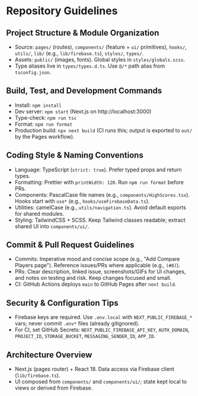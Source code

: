 # Repository Guidelines

## Project Structure & Module Organization

- Source: `pages/` (routes), `components/` (feature + `ui/` primitives), `hooks/`, `utils/`, `lib/` (e.g., `lib/firebase.ts`), `styles/`, `types/`.
- Assets: `public/` (images, fonts). Global styles in `styles/globals.scss`.
- Type aliases live in `types/types.d.ts`. Use `@/*` path alias from `tsconfig.json`.

## Build, Test, and Development Commands

- Install: `npm install`
- Dev server: `npm start` (Next.js on http://localhost:3000)
- Type-check: `npm run tsc`
- Format: `npm run format`
- Production build: `npx next build` (CI runs this; output is exported to `out/` by the Pages workflow).

## Coding Style & Naming Conventions

- Language: TypeScript (`strict: true`). Prefer typed props and return types.
- Formatting: Prettier with `printWidth: 120`. Run `npm run format` before PRs.
- Components: PascalCase file names (e.g., `components/HighScores.tsx`). Hooks start with `use*` (e.g., `hooks/useFirebaseData.ts`).
- Utilities: camelCase (e.g., `utils/navigation.ts`). Avoid default exports for shared modules.
- Styling: TailwindCSS + SCSS. Keep Tailwind classes readable; extract shared UI into `components/ui/`.

## Commit & Pull Request Guidelines

- Commits: Imperative mood and concise scope (e.g., "Add Compare Players page"). Reference issues/PRs where applicable (e.g., `(#8)`).
- PRs: Clear description, linked issue, screenshots/GIFs for UI changes, and notes on testing and risk. Keep changes focused and small.
- CI: GitHub Actions deploys `main` to GitHub Pages after `next build`.

## Security & Configuration Tips

- Firebase keys are required. Use `.env.local` with `NEXT_PUBLIC_FIREBASE_*` vars; never commit `.env*` files (already gitignored).
- For CI, set GitHub Secrets: `NEXT_PUBLIC_FIREBASE_API_KEY`, `AUTH_DOMAIN`, `PROJECT_ID`, `STORAGE_BUCKET`, `MESSAGING_SENDER_ID`, `APP_ID`.

## Architecture Overview

- Next.js (pages router) + React 18. Data access via Firebase client (`lib/firebase.ts`).
- UI composed from `components/` and `components/ui/`; state kept local to views or derived from Firebase.
